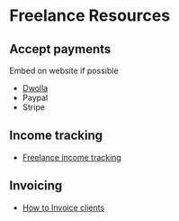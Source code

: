 # Freelance Resources

## Accept payments

Embed on website if possible

- [Dwolla](https://accounts.dwolla.com/sign-up/pay-as-you-go)
- Paypal
- Stripe

## Income tracking

- [Freelance income tracking](https://filthyrichwriter.com/best-way-track-freelance-income/)

## Invoicing

- [How to Invoice clients](https://filthyrichwriter.com/copywriting-qa-the-right-way-to-invoice-your-clients/)